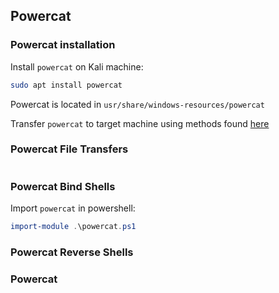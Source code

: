## Powercat

### Powercat installation
Install `powercat` on Kali machine:
```bash
sudo apt install powercat
```
Powercat is located in `usr/share/windows-resources/powercat`

Transfer `powercat` to target machine using methods found [here]()

### Powercat File Transfers
```bash

```

### Powercat Bind Shells
Import `powercat` in powershell:
```powershell
import-module .\powercat.ps1
```

### Powercat Reverse Shells

### Powercat 
